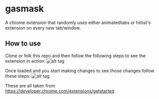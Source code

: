 # gasmask

A chrome extension that randomly uses either animatedtabs or hitlist's extension on every new tab/window.

## How to use
Clone or folk this repo and then follow the following steps to see the extension in action:
![alt tag](http://new.tinygrab.com/30d41a8bbb00bb88add93ca2bd44d0873141bdbbfc.png)

Once loaded and you start making changes to see those changes follow these steps:
![alt tag](http://new.tinygrab.com/30d41a8bbb7e01bffd21b37e69e2541db64a40385f.png)

These are all taken from https://developer.chrome.com/extensions/getstarted

